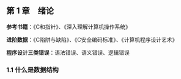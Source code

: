 ## 第 1 章&emsp;绪论

**参考书籍**：《C和指针》、《深入理解计算机操作系统》

**进阶数据**：《C陷阱与缺陷》、《C安全编码标准》、《计算机程序设计艺术》

**程序设计三类错误**：语法错误、语义错误、逻辑错误

### 1.1 什么是数据结构

